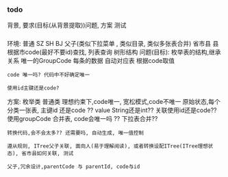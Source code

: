 ### todo
背景, 要求(目标(从背景提取))问题, 方案 测试

###
环境:
    普通
         SZ SH BJ
    父子(类似下拉菜单 , 类似目录, 类似多张表合并)
         省市县
              县 根据市code(最好不要id)查找,
              列表查询
              树形结构
问题(目标):
    枚举表的结构,继承关系
    唯一的GroupCode
    每条的数据
    自动对应表
    根据code取值

    code 唯一吗? 代码中不好确定唯一

    使用id主键还是code?

方案:
    枚举类
    普通类
    理想约束下,code唯一, 宽松模式,code不唯一
    原始状态,每个分类一张表, 主键id 还是code ?? value String还是int?? 关联使用id还是code??
    使用groupCode 合并表, code会唯一吗 ??
    下拉表合并??

    转换代码,会不会太多?? 还需要吗, 自动生成, 唯一值控制

    遵从规则, ITree父子关联, 面向人(易于理解阅读), 或者转换设配ITree(ITree理想状态), 省市县如何关联, 测试

    父子,冗余设计,parentCode 与 parentId, code与id
